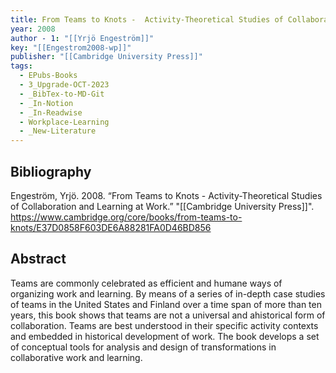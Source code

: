 ```yaml
---
title: From Teams to Knots -  Activity-Theoretical Studies of Collaboration and Learning at Work
year: 2008
author - 1: "[[Yrjö Engeström]]"
key: "[[Engestrom2008-wp]]"
publisher: "[[Cambridge University Press]]"
tags:
  - EPubs-Books
  - 3_Upgrade-OCT-2023
  - _BibTex-to-MD-Git
  - _In-Notion
  - _In-Readwise
  - Workplace-Learning
  - _New-Literature
---
```


## Bibliography
Engeström, Yrjö. 2008. “From Teams to Knots -  Activity-Theoretical Studies of Collaboration and Learning at Work.” "[[Cambridge University Press]]". https://www.cambridge.org/core/books/from-teams-to-knots/E37D0858F603DE6A88281FA0D46BD856

## Abstract
Teams are commonly celebrated as efficient and humane ways of organizing work and learning. By means of a series of in-depth case studies of teams in the United States and Finland over a time span of more than ten years, this book shows that teams are not a universal and ahistorical form of collaboration. Teams are best understood in their specific activity contexts and embedded in historical development of work. The book develops a set of conceptual tools for analysis and design of transformations in collaborative work and learning.